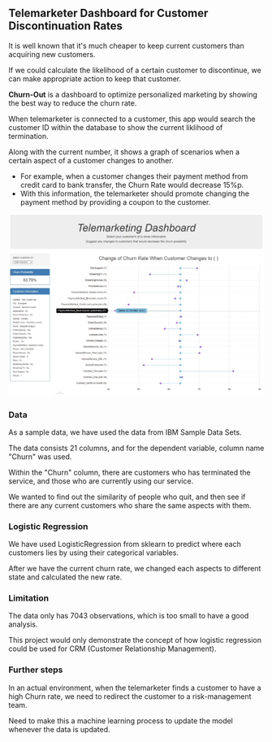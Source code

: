 ## Telemarketer Dashboard for Customer Discontinuation Rates

It is well known that it's much cheaper to keep current customers than acquiring new customers.

If we could calculate the likelihood of a certain customer to discontinue, we can make appropriate action to keep that customer.

**Churn-Out** is a dashboard to optimize personalized marketing by showing the best way to reduce the churn rate.

When telemarketer is connected to a customer, this app would search the customer ID within the database to show the current liklihood of termination.

Along with the current number, it shows a graph of scenarios when a certain aspect of a customer changes to another.

* For example, when a customer changes their payment method from credit card to bank transfer, the Churn Rate would decrease 15%p.
* With this information, the telemarketer should promote changing the payment method by providing a coupon to the customer.

![Frontpage](/image/Frontpage.jpg)

### Data

As a sample data, we have used the data from IBM Sample Data Sets.

The data consists 21 columns, and for the dependent variable, column name "Churn" was used.

Within the "Churn" column, there are customers who has terminated the service, and those who are currently using our service.

We wanted to find out the similarity of people who quit, and then see if there are any current customers who share the same aspects with them.

### Logistic Regression

We have used LogisticRegression from sklearn to predict where each customers lies by using their categorical variables.

After we have the current churn rate, we changed each aspects to different state and calculated the new rate.

### Limitation

The data only has 7043 observations, which is too small to have a good analysis.

This project would only demonstrate the concept of how logistic regression could be used for CRM (Customer Relationship Management).

### Further steps

In an actual environment, when the telemarketer finds a customer to have a high Churn rate, we need to redirect the customer to a risk-management team.

Need to make this a machine learning process to update the model whenever the data is updated.
